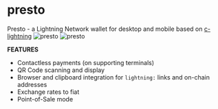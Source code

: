 # presto
Presto - a Lightning Network wallet for desktop and mobile based on [c-lightning](https://github.com/ElementsProject/lightning)
![presto](https://raw.githubusercontent.com/icota/presto/master/screenshot.png)
![presto](https://raw.githubusercontent.com/icota/presto/master/screenshot_mobile.png)

**FEATURES**
* Contactless payments (on supporting terminals)
* QR Code scanning and display
* Browser and clipboard integration for `lightning:` links and on-chain addresses
* Exchange rates to fiat
* Point-of-Sale mode

